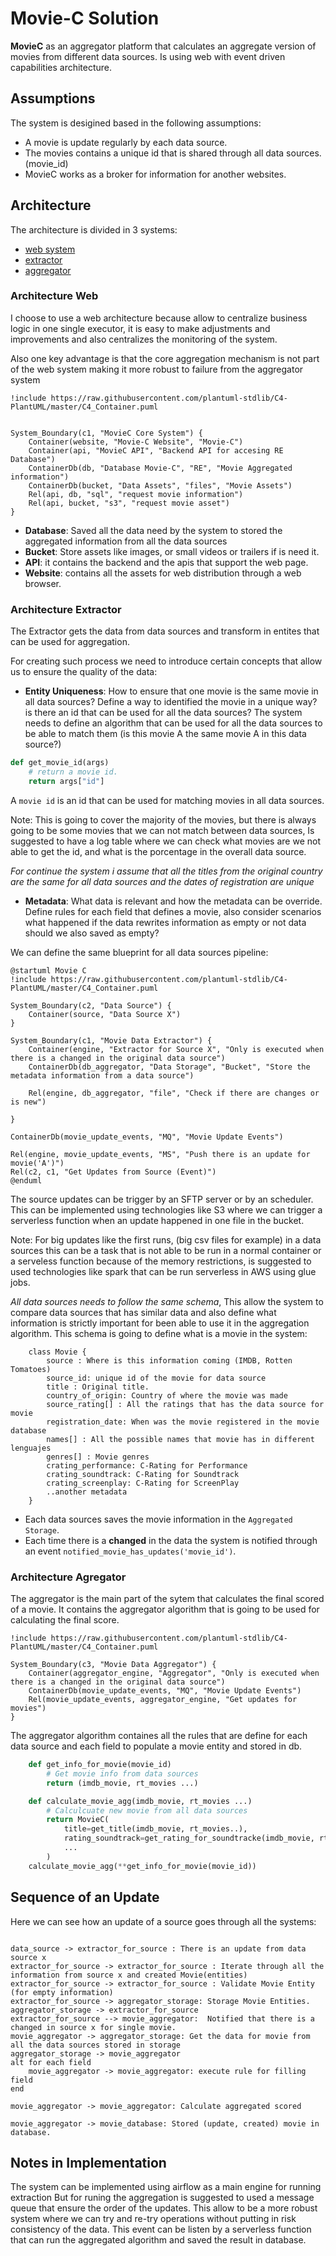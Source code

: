 
# Movie-C Solution


**MovieC** as an aggregator platform that calculates an aggregate version of movies from different data sources. Is using web with event driven capabilities architecture. 

## Assumptions

The system is desigined based in the following assumptions:

- A movie is update regularly by each data source. 
- The movies contains a unique id that is shared through all data sources. (movie_id)
- MovieC works as a broker for information for another websites.

## Architecture

The architecture is divided in 3 systems:

- [web system](#architecture-web)
- [extractor](#architecture-extractor)
- [aggregator](#architecture-agregator)

### Architecture Web

I choose to use a web architecture because allow to centralize business logic in one single executor, it is easy to make adjustments and improvements and also centralizes the monitoring of the system.

Also one key advantage is that the core aggregation mechanism is not part of the web system making it more robust to failure from the aggregator system

```plantuml
!include https://raw.githubusercontent.com/plantuml-stdlib/C4-PlantUML/master/C4_Container.puml


System_Boundary(c1, "MovieC Core System") {
    Container(website, "Movie-C Website", "Movie-C")
    Container(api, "MovieC API", "Backend API for accesing RE Database")
    ContainerDb(db, "Database Movie-C", "RE", "Movie Aggregated information")
    ContainerDb(bucket, "Data Assets", "files", "Movie Assets")
    Rel(api, db, "sql", "request movie information")
    Rel(api, bucket, "s3", "request movie asset")
}
```

- **Database**: Saved all the data need by the system to stored the aggregated information from all the data sources
- **Bucket**: Store assets like images, or small videos or trailers if is need it. 
- **API**: it contains the backend and the apis that support the web page. 
- **Website**: contains all the assets for web distribution through a web browser. 

### Architecture Extractor

The Extractor gets the data from data sources and transform in entites that can be used for aggregation.

For creating such process we need to introduce certain concepts that allow us to ensure the quality of the data:

- **Entity Uniqueness**: How to ensure that one movie is the same movie in all data sources? Define a way to identified the movie in a unique way? is there an id that can be used for all the data sources? The system needs to define an algorithm that can be used for all the data sources to be able to match them (is this movie A the same movie A in this data source?)

```python
def get_movie_id(args)
    # return a movie id. 
    return args["id"]
```
A `movie id` is an id that can be used for matching movies in all data sources. 

Note: This is going to cover the majority of the movies, but there is always going to be some movies that we can not match between data sources, Is suggested to have a log table where we can check what movies are we not able to get the id, and what is the porcentage in the overall data source. 

*For continue the system i assume that all the titles from the original country are the same for all data sources and the dates of registration are unique*

- **Metadata**: What data is relevant and how the metadata can be override. Define rules for each field that defines a movie, also consider scenarios what happened if the data rewrites information as empty or not data should we also saved as empty?

We can define the same blueprint for all data sources pipeline:

```plantuml
@startuml Movie C
!include https://raw.githubusercontent.com/plantuml-stdlib/C4-PlantUML/master/C4_Container.puml

System_Boundary(c2, "Data Source") {
    Container(source, "Data Source X")
}

System_Boundary(c1, "Movie Data Extractor") {
    Container(engine, "Extractor for Source X", "Only is executed when there is a changed in the original data source")
    ContainerDb(db_aggregator, "Data Storage", "Bucket", "Store the metadata information from a data source")
   
    Rel(engine, db_aggregator, "file", "Check if there are changes or is new")

}

ContainerDb(movie_update_events, "MQ", "Movie Update Events")

Rel(engine, movie_update_events, "MS", "Push there is an update for movie('A')")
Rel(c2, c1, "Get Updates from Source (Event)")
@enduml
```

The source updates can be trigger by an SFTP server or by an scheduler. This can be implemented using technologies like S3 where we can trigger a serverless function when an update happened in one file in the bucket.

Note: For big updates like the first runs, (big csv files for example) in a data sources this can be a task that is not able to be run in a normal container or a serveless function because of the memory restrictions, is suggested to used technologies like spark that can be run serverless in AWS using glue jobs. 

*All data sources needs to follow the same schema*, This allow the system to compare data sources that has similar data and also define what information is strictly important for been able to use it in the aggregation algorithm. This schema is going to define what is a movie in the system:

```plantuml
    class Movie {
        source : Where is this information coming (IMDB, Rotten Tomatoes)
        source_id: unique id of the movie for data source
        title : Original title.
        country_of_origin: Country of where the movie was made
        source_rating[] : All the ratings that has the data source for movie
        registration_date: When was the movie registered in the movie database
        names[] : All the possible names that movie has in different lenguajes
        genres[] : Movie genres
        crating_performance: C-Rating for Performance  
        crating_soundtrack: C-Rating for Soundtrack
        crating_screenplay: C-Rating for ScreenPlay
        ..another metadata
    }
```

- Each data sources saves the movie information in the `Aggregated Storage`. 
- Each time there is a **changed** in the data the system is notified through an event `notified_movie_has_updates('movie_id')`. 

### Architecture Agregator

The aggregator is the main part of the sytem that calculates the final scored of a movie. It contains the aggregator algorithm that is going to be used for calculating the final score. 

```plantuml
!include https://raw.githubusercontent.com/plantuml-stdlib/C4-PlantUML/master/C4_Container.puml

System_Boundary(c3, "Movie Data Aggregator") {
    Container(aggregator_engine, "Aggregator", "Only is executed when there is a changed in the original data source")
    ContainerDb(movie_update_events, "MQ", "Movie Update Events")
    Rel(movie_update_events, aggregator_engine, "Get updates for movies")
}
```

The aggregator algorithm containes all the rules that are define for each data source and each field to populate a movie entity and stored in db.

```python
    def get_info_for_movie(movie_id)
        # Get movie info from data sources
        return (imdb_movie, rt_movies ...)

    def calculate_movie_agg(imdb_movie, rt_movies ...)
        # Calculcuate new movie from all data sources
        return MovieC(
            title=get_title(imdb_movie, rt_movies..),
            rating_soundtrack=get_rating_for_soundtracke(imdb_movie, rt_movies...
            ...
        )
    calculate_movie_agg(**get_info_for_movie(movie_id))
```


## Sequence of an Update

Here we can see how an update of a source goes through all the systems:

```plantuml

data_source -> extractor_for_source : There is an update from data source x
extractor_for_source -> extractor_for_source : Iterate through all the information from source x and created Movie(entities)
extractor_for_source -> extractor_for_source : Validate Movie Entity (for empty information)
extractor_for_source -> aggregator_storage: Storage Movie Entities.
aggregator_storage -> extractor_for_source
extractor_for_source --> movie_aggregator:  Notified that there is a changed in source x for single movie.
movie_aggregator -> aggregator_storage: Get the data for movie from all the data sources stored in storage
aggregator_storage -> movie_aggregator
alt for each field 
    movie_aggregator -> movie_aggregator: execute rule for filling field
end

movie_aggregator -> movie_aggregator: Calculate aggregated scored

movie_aggregator -> movie_database: Stored (update, created) movie in database.
```

## Notes in Implementation

The system can be implemented using airflow as a main engine for running extraction But for runing the aggregation is suggested to used a message queue that ensure the order of the updates. This allow to be a more robust system where we can try and re-try operations without putting in risk consistency of the data. This event can be listen by a serverless function that can run the aggregated algorithm and saved the result in database. 



